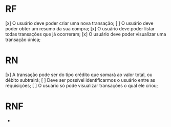 # RF

[x] O usuário deve poder criar uma nova transação;
[ ] O usuário deve poder obter um resumo da sua compra;
[x] O usuário deve poder listar todas transações que já ocorreram; 
[x] O usuário deve poder visualizar uma transação única;

# RN

[x] A transação pode ser do tipo crédito que somará ao valor total, ou débito subtrairá;
[ ] Deve ser possível identificarmos o usuário entre as requisições;
[ ] O usuário só pode visualizar transações o qual ele criou;


# RNF

- 
